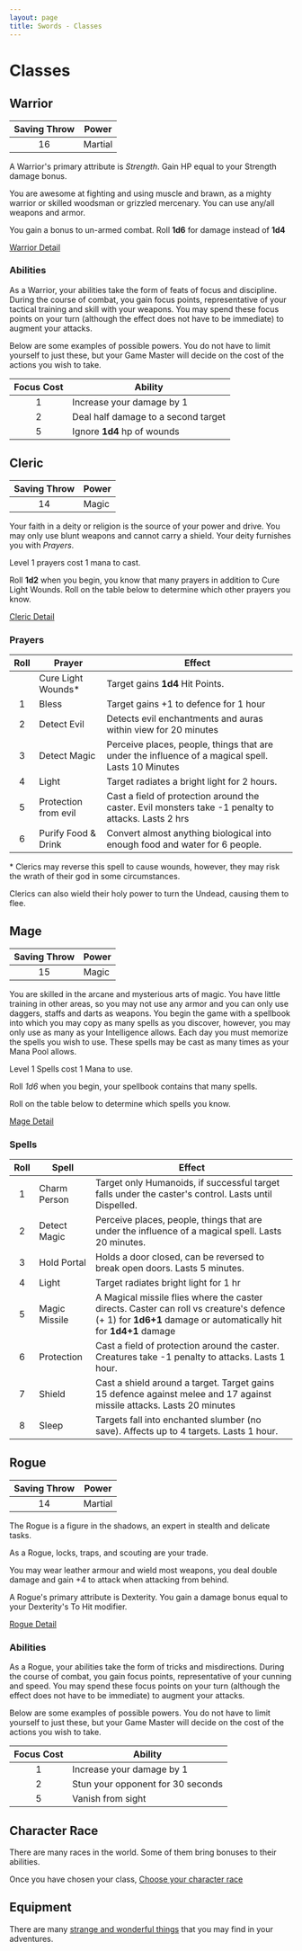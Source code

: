```yaml
---
layout: page
title: Swords - Classes
---
```


# Classes

## Warrior

| Saving Throw |  Power  |
|:------------:|---------|
|      16      | Martial |

A Warrior's primary attribute is *Strength*. Gain HP equal to your Strength damage bonus.

You are awesome at fighting and using muscle and brawn, as a mighty warrior or skilled 
woodsman or grizzled mercenary. You can use any/all weapons and armor.

You gain a bonus to un-armed combat. Roll **1d6** for damage instead of **1d4**

[Warrior Detail](warrior.html)

### Abilities

As a Warrior, your abilities take the form of feats of focus and discipline. During the course of combat, you
gain focus points, representative of your tactical training and skill with your weapons. You may spend these focus
points on your turn (although the effect does not have to be immediate) to augment your attacks.

Below are some examples of possible powers. You do not have to limit yourself to just these, but your Game Master
will decide on the cost of the actions you wish to take.

| Focus Cost | Ability                             |
|:----------:|-------------------------------------|
|     1      | Increase your damage by 1           |
|     2      | Deal half damage to a second target |
|     5      | Ignore **1d4** hp of wounds         |


## Cleric

| Saving Throw |  Power  |
|:------------:|---------|
|      14      |  Magic  |

Your faith in a deity or religion is the source of your power and drive. You may only 
use blunt weapons and cannot carry a shield. Your deity furnishes you with *Prayers*.

Level 1 prayers cost 1 mana to cast.

Roll **1d2** when you begin, you know that many prayers in addition to Cure Light Wounds. 
Roll on the table below to determine which other prayers you know.

[Cleric Detail](cleric.html)

### Prayers

| Roll |        Prayer        | Effect
|:----:|----------------------|--------
|      | Cure Light Wounds\*  | Target gains **1d4** Hit Points.
|  1   | Bless                | Target gains +1 to defence for 1 hour
|  2   | Detect Evil          | Detects evil enchantments and auras within view for 20 minutes
|  3   | Detect Magic         | Perceive places, people, things that are under the influence of a magical spell. Lasts 10 Minutes
|  4   | Light                | Target radiates a bright light for 2 hours.
|  5   | Protection from evil | Cast a field of protection around the caster. Evil monsters take -1 penalty to attacks. Lasts 2 hrs
|  6   | Purify Food & Drink  | Convert almost anything biological into enough food and water for 6 people.
\* Clerics may reverse this spell to cause wounds, however, they may risk the wrath of their god in some circumstances.

Clerics can also wield their holy power to turn the Undead, causing them to flee.


## Mage

| Saving Throw |  Power  |
|:------------:|---------|
|      15      |  Magic  |

You are skilled in the arcane and mysterious arts of magic. You have little training in other areas, 
so you may not use any armor and you can only use daggers, staffs and darts as weapons.
You begin the game with a spellbook into which you may copy as many spells as you discover, however, 
you may only use as many as your Intelligence allows. Each day you must memorize the spells you wish 
to use. These spells may be cast as many times as your Mana Pool allows.

Level 1 Spells cost 1 Mana to use.

Roll *1d6* when you begin, your spellbook contains that many spells.

Roll on the table below to determine which spells you know.

[Mage Detail](mage.html)

### Spells

| Roll |     Spell     | Effect
|:----:|---------------|--------
|  1   | Charm Person  | Target only Humanoids, if successful target falls under the caster's control. Lasts until Dispelled.
|  2   | Detect Magic  | Perceive places, people, things that are under the influence of a magical spell. Lasts 20 minutes.
|  3   | Hold Portal   | Holds a door closed, can be reversed to break open doors. Lasts 5 minutes.
|  4   | Light         | Target radiates bright light for 1 hr
|  5   | Magic Missile | A Magical missile flies where the caster directs. Caster can roll vs creature's defence (+ 1) for **1d6+1** damage or automatically hit for **1d4+1** damage
|  6   | Protection    | Cast a field of protection around the caster. Creatures take -1 penalty to attacks. Lasts 1 hour.
|  7   | Shield        | Cast a shield around a target. Target gains 15 defence against melee and 17 against missile attacks. Lasts 20 minutes
|  8   | Sleep         | Targets fall into enchanted slumber (no save). Affects up to 4 targets. Lasts 1 hour.



## Rogue

| Saving Throw |  Power  |
|:------------:|---------|
|      14      | Martial |

The Rogue is a figure in the shadows, an expert in stealth and delicate tasks. 

As a Rogue, locks, traps, and scouting are your trade.

You may wear leather armour and wield most weapons, you deal double damage and 
gain +4 to attack when attacking from behind.

A Rogue's primary attribute is Dexterity. You gain a damage bonus equal to your 
Dexterity's To Hit modifier.

[Rogue Detail](rogue.html)

### Abilities

As a Rogue, your abilities take the form of tricks and misdirections. During the course 
of combat, you gain focus points, representative of your cunning and speed. You may spend 
these focus points on your turn (although the effect does not have to be immediate) to 
augment your attacks.

Below are some examples of possible powers. You do not have to limit yourself to just 
these, but your Game Master will decide on the cost of the actions you wish to take.

| Focus Cost | Ability                           |
|:----------:|-----------------------------------|
|     1      | Increase your damage by 1         |
|     2      | Stun your opponent for 30 seconds |
|     5      | Vanish from sight                 |


## Character Race

There are many races in the world. Some of them bring bonuses to their abilities. 

Once you have chosen your class, [Choose your character race](races.html)


## Equipment

There are many [strange and wonderful things](items.html) that you may find in your adventures.
